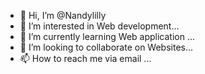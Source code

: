 - 👋 Hi, I’m @Nandylilly
- 👀 I’m interested in  Web development...
- 🌱 I’m currently learning Web application ...
- 💞️ I’m looking to collaborate on  Websites...
- 📫 How to reach me via email ...

<!---
Nandylilly/Nandylilly is a ✨ special ✨ repository because its `README.md` (this file) appears on your GitHub profile.
You can click the Preview link to take a look at your changes.
--->
